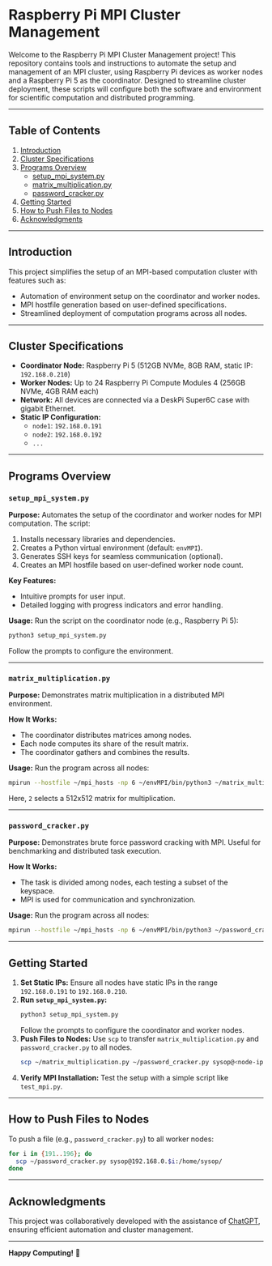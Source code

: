 
# Raspberry Pi MPI Cluster Management

Welcome to the Raspberry Pi MPI Cluster Management project! This repository contains tools and instructions to automate the setup and management of an MPI cluster, using Raspberry Pi devices as worker nodes and a Raspberry Pi 5 as the coordinator. Designed to streamline cluster deployment, these scripts will configure both the software and environment for scientific computation and distributed programming.

---

## Table of Contents

1. [Introduction](#introduction)
2. [Cluster Specifications](#cluster-specifications)
3. [Programs Overview](#programs-overview)
   - [setup_mpi_system.py](#setup_mpi_systempy)
   - [matrix_multiplication.py](#matrix_multiplicationpy)
   - [password_cracker.py](#password_crackerpy)
4. [Getting Started](#getting-started)
5. [How to Push Files to Nodes](#how-to-push-files-to-nodes)
6. [Acknowledgments](#acknowledgments)

---

## Introduction

This project simplifies the setup of an MPI-based computation cluster with features such as:

- Automation of environment setup on the coordinator and worker nodes.
- MPI hostfile generation based on user-defined specifications.
- Streamlined deployment of computation programs across all nodes.

---

## Cluster Specifications

- **Coordinator Node:** Raspberry Pi 5 (512GB NVMe, 8GB RAM, static IP: `192.168.0.210`)
- **Worker Nodes:** Up to 24 Raspberry Pi Compute Modules 4 (256GB NVMe, 4GB RAM each)
- **Network:** All devices are connected via a DeskPi Super6C case with gigabit Ethernet.
- **Static IP Configuration:** 
  - `node1`: `192.168.0.191`
  - `node2`: `192.168.0.192`
  - `...`

---

## Programs Overview

### `setup_mpi_system.py`

**Purpose:** Automates the setup of the coordinator and worker nodes for MPI computation. The script:

1. Installs necessary libraries and dependencies.
2. Creates a Python virtual environment (default: `envMPI`).
3. Generates SSH keys for seamless communication (optional).
4. Creates an MPI hostfile based on user-defined worker node count.

**Key Features:**
- Intuitive prompts for user input.
- Detailed logging with progress indicators and error handling.

**Usage:**
Run the script on the coordinator node (e.g., Raspberry Pi 5):

```bash
python3 setup_mpi_system.py
```

Follow the prompts to configure the environment.

---

### `matrix_multiplication.py`

**Purpose:** Demonstrates matrix multiplication in a distributed MPI environment.

**How It Works:**
- The coordinator distributes matrices among nodes.
- Each node computes its share of the result matrix.
- The coordinator gathers and combines the results.

**Usage:**
Run the program across all nodes:

```bash
mpirun --hostfile ~/mpi_hosts -np 6 ~/envMPI/bin/python3 ~/matrix_multiplication.py 2
```

Here, `2` selects a 512x512 matrix for multiplication.

---

### `password_cracker.py`

**Purpose:** Demonstrates brute force password cracking with MPI. Useful for benchmarking and distributed task execution.

**How It Works:**
- The task is divided among nodes, each testing a subset of the keyspace.
- MPI is used for communication and synchronization.

**Usage:**
Run the program across all nodes:

```bash
mpirun --hostfile ~/mpi_hosts -np 6 ~/envMPI/bin/python3 ~/password_cracker.py
```

---

## Getting Started

1. **Set Static IPs:** Ensure all nodes have static IPs in the range `192.168.0.191` to `192.168.0.210`.
2. **Run `setup_mpi_system.py`:**
   ```bash
   python3 setup_mpi_system.py
   ```
   Follow the prompts to configure the coordinator and worker nodes.
3. **Push Files to Nodes:**
   Use `scp` to transfer `matrix_multiplication.py` and `password_cracker.py` to all nodes.
   ```bash
   scp ~/matrix_multiplication.py ~/password_cracker.py sysop@<node-ip>:/home/sysop/
   ```
4. **Verify MPI Installation:**
   Test the setup with a simple script like `test_mpi.py`.

---

## How to Push Files to Nodes

To push a file (e.g., `password_cracker.py`) to all worker nodes:

```bash
for i in {191..196}; do
  scp ~/password_cracker.py sysop@192.168.0.$i:/home/sysop/
done
```

---

## Acknowledgments

This project was collaboratively developed with the assistance of [ChatGPT](https://openai.com/), ensuring efficient automation and cluster management.

---

**Happy Computing!** 🎉
